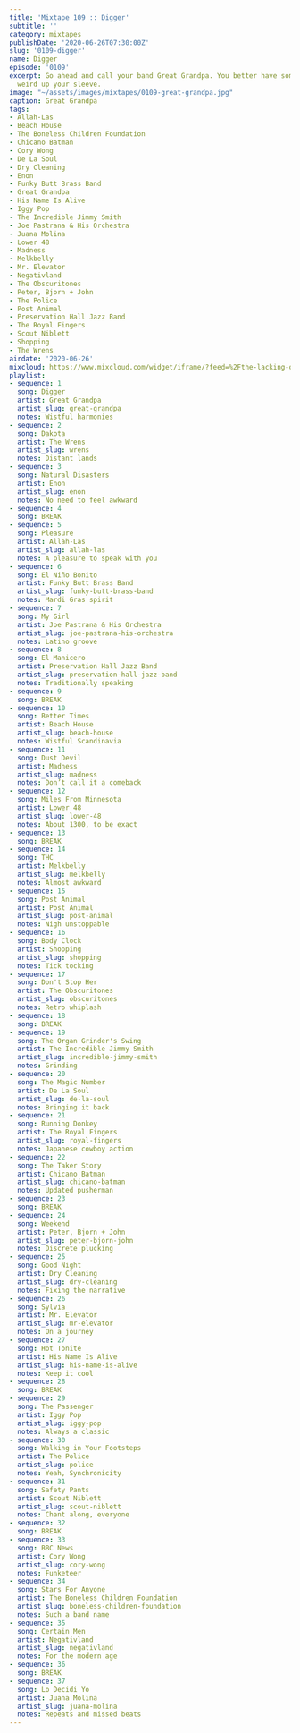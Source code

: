 ```yaml
---
title: 'Mixtape 109 :: Digger'
subtitle: ''
category: mixtapes
publishDate: '2020-06-26T07:30:00Z'
slug: '0109-digger'
name: Digger
episode: '0109'
excerpt: Go ahead and call your band Great Grandpa. You better have something pretty
  weird up your sleeve.
image: "~/assets/images/mixtapes/0109-great-grandpa.jpg"
caption: Great Grandpa
tags:
- Allah-Las
- Beach House
- The Boneless Children Foundation
- Chicano Batman
- Cory Wong
- De La Soul
- Dry Cleaning
- Enon
- Funky Butt Brass Band
- Great Grandpa
- His Name Is Alive
- Iggy Pop
- The Incredible Jimmy Smith
- Joe Pastrana & His Orchestra
- Juana Molina
- Lower 48
- Madness
- Melkbelly
- Mr. Elevator
- Negativland
- The Obscuritones
- Peter, Bjorn + John
- The Police
- Post Animal
- Preservation Hall Jazz Band
- The Royal Fingers
- Scout Niblett
- Shopping
- The Wrens
airdate: '2020-06-26'
mixcloud: https://www.mixcloud.com/widget/iframe/?feed=%2Fthe-lacking-org%2Fztookn-109-digger%2F&hide_artwork=1&hide_cover=1
playlist:
- sequence: 1
  song: Digger
  artist: Great Grandpa
  artist_slug: great-grandpa
  notes: Wistful harmonies
- sequence: 2
  song: Dakota
  artist: The Wrens
  artist_slug: wrens
  notes: Distant lands
- sequence: 3
  song: Natural Disasters
  artist: Enon
  artist_slug: enon
  notes: No need to feel awkward
- sequence: 4
  song: BREAK
- sequence: 5
  song: Pleasure
  artist: Allah-Las
  artist_slug: allah-las
  notes: A pleasure to speak with you
- sequence: 6
  song: El Niño Bonito
  artist: Funky Butt Brass Band
  artist_slug: funky-butt-brass-band
  notes: Mardi Gras spirit
- sequence: 7
  song: My Girl
  artist: Joe Pastrana & His Orchestra
  artist_slug: joe-pastrana-his-orchestra
  notes: Latino groove
- sequence: 8
  song: El Manicero
  artist: Preservation Hall Jazz Band
  artist_slug: preservation-hall-jazz-band
  notes: Traditionally speaking
- sequence: 9
  song: BREAK
- sequence: 10
  song: Better Times
  artist: Beach House
  artist_slug: beach-house
  notes: Wistful Scandinavia
- sequence: 11
  song: Dust Devil
  artist: Madness
  artist_slug: madness
  notes: Don’t call it a comeback
- sequence: 12
  song: Miles From Minnesota
  artist: Lower 48
  artist_slug: lower-48
  notes: About 1300, to be exact
- sequence: 13
  song: BREAK
- sequence: 14
  song: THC
  artist: Melkbelly
  artist_slug: melkbelly
  notes: Almost awkward
- sequence: 15
  song: Post Animal
  artist: Post Animal
  artist_slug: post-animal
  notes: Nigh unstoppable
- sequence: 16
  song: Body Clock
  artist: Shopping
  artist_slug: shopping
  notes: Tick tocking
- sequence: 17
  song: Don't Stop Her
  artist: The Obscuritones
  artist_slug: obscuritones
  notes: Retro whiplash
- sequence: 18
  song: BREAK
- sequence: 19
  song: The Organ Grinder's Swing
  artist: The Incredible Jimmy Smith
  artist_slug: incredible-jimmy-smith
  notes: Grinding
- sequence: 20
  song: The Magic Number
  artist: De La Soul
  artist_slug: de-la-soul
  notes: Bringing it back
- sequence: 21
  song: Running Donkey
  artist: The Royal Fingers
  artist_slug: royal-fingers
  notes: Japanese cowboy action
- sequence: 22
  song: The Taker Story
  artist: Chicano Batman
  artist_slug: chicano-batman
  notes: Updated pusherman
- sequence: 23
  song: BREAK
- sequence: 24
  song: Weekend
  artist: Peter, Bjorn + John
  artist_slug: peter-bjorn-john
  notes: Discrete plucking
- sequence: 25
  song: Good Night
  artist: Dry Cleaning
  artist_slug: dry-cleaning
  notes: Fixing the narrative
- sequence: 26
  song: Sylvia
  artist: Mr. Elevator
  artist_slug: mr-elevator
  notes: On a journey
- sequence: 27
  song: Hot Tonite
  artist: His Name Is Alive
  artist_slug: his-name-is-alive
  notes: Keep it cool
- sequence: 28
  song: BREAK
- sequence: 29
  song: The Passenger
  artist: Iggy Pop
  artist_slug: iggy-pop
  notes: Always a classic
- sequence: 30
  song: Walking in Your Footsteps
  artist: The Police
  artist_slug: police
  notes: Yeah, Synchronicity
- sequence: 31
  song: Safety Pants
  artist: Scout Niblett
  artist_slug: scout-niblett
  notes: Chant along, everyone
- sequence: 32
  song: BREAK
- sequence: 33
  song: BBC News
  artist: Cory Wong
  artist_slug: cory-wong
  notes: Funketeer
- sequence: 34
  song: Stars For Anyone
  artist: The Boneless Children Foundation
  artist_slug: boneless-children-foundation
  notes: Such a band name
- sequence: 35
  song: Certain Men
  artist: Negativland
  artist_slug: negativland
  notes: For the modern age
- sequence: 36
  song: BREAK
- sequence: 37
  song: Lo Decidi Yo
  artist: Juana Molina
  artist_slug: juana-molina
  notes: Repeats and missed beats
---
```


